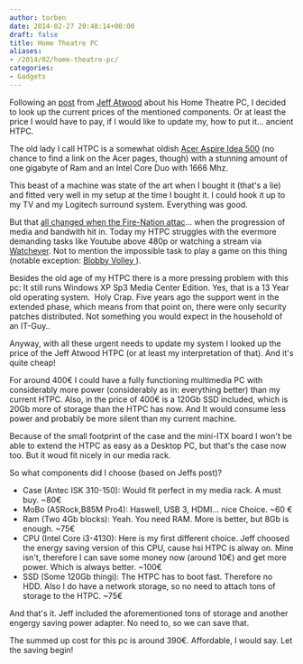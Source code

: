 ```yaml
---
author: torben
date: 2014-02-27 20:48:14+00:00
draft: false
title: Home Theatre PC
aliases: 
- /2014/02/home-theatre-pc/
categories:
- Gadgets
---
```


Following an [post](http://www.codinghorror.com/blog/2013/09/the-2013-htpc-build.html) from [Jeff Atwood](http://www.codinghorror.com/blog/) about his Home Theatre PC, I decided to look up the current prices of the mentioned components. Or at least the price I would have to pay, if I would like to update my, how to put it... ancient HTPC.

The old lady I call HTPC is a somewhat oldish [Acer Aspire Idea 500](http://computermuseum.wordpress.com/2010/12/08/aspire-idea-500/) (no chance to find a link on the Acer pages, though) with a stunning amount of one gigabyte of Ram and an Intel Core Duo with 1666 Mhz.

This beast of a machine was state of the art when I bought it (that's a lie) and fitted very well in my setup at the time I bought it. I could hook it up to my TV and my Logitech surround system. Everything was good.

But that [all changed when the Fire-Nation attac](http://www.youtube.com/watch?feature=player_detailpage&v=izc4-vpv6os#t=24)... when the progression of media and bandwith hit in. Today my HTPC struggles with the evermore demanding tasks like Youtube above 480p or watching a stream via [Watchever](http://www.watchever.de/). Not to mention the impossible task to play a game on this thing (notable exception: [Blobby Volley ](http://de.wikipedia.org/wiki/Blobby_Volley)).

Besides the old age of my HTPC there is a more pressing problem with this pc: It still runs Windows XP Sp3 Media Center Edition. Yes, that is a 13 Year old operating system.  Holy Crap. Five years ago the support went in the extended phase, which means from that point on, there were only security patches distributed. Not something you would expect in the household of an IT-Guy..

Anyway, with all these urgent needs to update my system I looked up the price of the Jeff Atwood HTPC (or at least my interpretation of that). And it's quite cheap!

For around 400€ I could have a fully functioning multimedia PC with considerably more power (considerably as in: everything better) than my current HTPC. Also, in the price of 400€ is a 120Gb SSD included, which is 20Gb more of storage than the HTPC has now. And It would consume less power and probably be more silent than my current machine.

Because of the small footprint of the case and the mini-ITX board I won't be able to extend the HTPC as easy as a Desktop PC, but that's the case now too. But it woud fit nicely in our media rack.

So what components did I choose (based on Jeffs post)?



* Case (Antec ISK 310-150): Would fit perfect in my media rack. A must buy. ~80€
* MoBo (ASRock,B85M Pro4): Haswell, USB 3, HDMI... nice Choice. ~60 €
* Ram (Two 4Gb blocks): Yeah. You need RAM. More is better, but 8Gb is enough. ~75€
* CPU (Intel Core i3-4130): Here is my first different choice. Jeff choosed the energy saving version of this CPU, cause hsi HTPC is alway on. Mine isn't, therefore I can save some money now (around 10€) and get more power. Which is always better. ~100€
* SSD (Some 120Gb thingi): The HTPC has to boot fast. Therefore no HDD. Also I do have a network storage, so no need to attach tons of storage to the HTPC. ~75€

And that's it. Jeff included the aforementioned tons of storage and another engergy saving power adapter. No need to, so we can save that.

The summed up cost for this pc is around 390€. Affordable, I would say. Let the saving begin!
